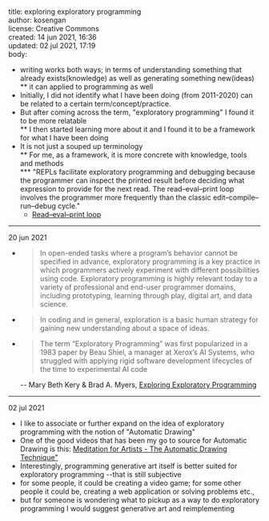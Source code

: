 title: exploring exploratory programming <br>
author: kosengan <br>
license: Creative Commons <br>
created: 14 jun 2021, 16:36 <br>
updated: 02 jul 2021, 17:19 <br>
body:
* writing works both ways; in terms of understanding something that already exists(knowledge) as well as generating something new(ideas)
<br>** it can applied to programming as well
* Initially, I did not identify what I have been doing (from 2011-2020) can be related to a certain term/concept/practice.
* But after coming across the term, "exploratory programming" I found it to be more relatable
<br>** I then started learning more about it and I found it to be a framework for what I have been doing
* It is not just a souped up terminology
<br>** For me, as a framework, it is more concrete with knowledge, tools and methods
<br>*** "REPLs facilitate exploratory programming and debugging because the programmer 
    can inspect the printed result before deciding what expression to provide for the next read. 
    The read–eval–print loop involves the programmer more frequently than the classic edit–compile–run–debug cycle." 
    - <a href="https://en.wikipedia.org/wiki/Read%E2%80%93eval%E2%80%93print_loop">Read–eval–print loop</a>
------
20 jun 2021
* > In open-ended tasks where a program’s behavior
cannot be specified in advance, exploratory programming is a key
practice in which programmers actively experiment with different possibilities using code. Exploratory programming is highly
relevant today to a variety of professional and end-user programmer domains, including prototyping, learning through play,
digital art, and data science. 
* > In coding and in general, exploration is a basic human strategy
for gaining new understanding about a space of ideas.
* > The term “Exploratory Programming” was first popularized
in a 1983 paper by Beau Shiel, a manager at Xerox’s AI
Systems, who struggled with applying rigid software
development lifecycles of the time to experimental AI code

    -- Mary Beth Kery & Brad A. Myers, <a href="http://www.cs.cmu.edu/~NatProg/papers/p025-kery-vlhcc2017exp-prog.pdf">Exploring Exploratory Programming</a>

------

02 jul 2021

- I like to associate or further expand on the idea of exploratory programming with the notion of "Automatic Drawing"
- One of the good videos that has been my go to source for Automatic Drawing is this: <a href="https://www.youtube.com/watch?v=MJYGFwGhHnA">Meditation for Artists - The Automatic Drawing Technique"</a>
- Interestingly, programming generative art itself is better suited for exploratory programming --that is still subjective
- for some people, it could be creating a video game; for some other people it could be, creating a web application or solving problems etc.,
- but for someone is wondering what to pickup as a way to do exploratory programming I would suggest generative art and reimplementing

